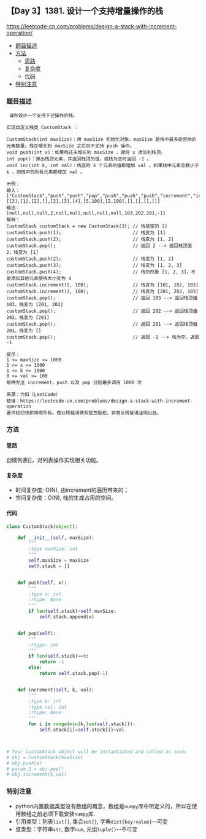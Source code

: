 ## 【Day 3】1381. 设计一个支持增量操作的栈

https://leetcode-cn.com/problems/design-a-stack-with-increment-operation/

* [题目描述](https://github.com/ZhangNN2018/91alg/blob/main/Basic/array_stack_queue/%E3%80%90Day%203%E3%80%911381.%20%E8%AE%BE%E8%AE%A1%E4%B8%80%E4%B8%AA%E6%94%AF%E6%8C%81%E5%A2%9E%E9%87%8F%E6%93%8D%E4%BD%9C%E7%9A%84%E6%A0%88.md#%E9%A2%98%E7%9B%AE%E6%8F%8F%E8%BF%B0)
* [方法](https://github.com/ZhangNN2018/91alg/new/main/Basic/array_stack_queue#%E6%96%B9%E6%B3%95)
     * [思路](https://github.com/ZhangNN2018/91alg/new/main/Basic/array_stack_queue#%E6%80%9D%E8%B7%AF)
     * [复杂度](https://github.com/ZhangNN2018/91alg/new/main/Basic/array_stack_queue#%E5%A4%8D%E6%9D%82%E5%BA%A6)
     * [代码](https://github.com/ZhangNN2018/91alg/blob/main/Basic/array_stack_queue/%E3%80%90Day%203%E3%80%911381.%20%E8%AE%BE%E8%AE%A1%E4%B8%80%E4%B8%AA%E6%94%AF%E6%8C%81%E5%A2%9E%E9%87%8F%E6%93%8D%E4%BD%9C%E7%9A%84%E6%A0%88.md#%E4%BB%A3%E7%A0%81)
* [特别注意](https://github.com/ZhangNN2018/91alg/blob/main/Basic/array_stack_queue/%E3%80%90Day%203%E3%80%911381.%20%E8%AE%BE%E8%AE%A1%E4%B8%80%E4%B8%AA%E6%94%AF%E6%8C%81%E5%A2%9E%E9%87%8F%E6%93%8D%E4%BD%9C%E7%9A%84%E6%A0%88.md#%E7%89%B9%E5%88%AB%E6%B3%A8%E6%84%8F)

### 题目描述
     请你设计一个支持下述操作的栈。

    实现自定义栈类 CustomStack ：

    CustomStack(int maxSize)：用 maxSize 初始化对象，maxSize 是栈中最多能容纳的元素数量，栈在增长到 maxSize 之后则不支持 push 操作。
    void push(int x)：如果栈还未增长到 maxSize ，就将 x 添加到栈顶。
    int pop()：弹出栈顶元素，并返回栈顶的值，或栈为空时返回 -1 。
    void inc(int k, int val)：栈底的 k 个元素的值都增加 val 。如果栈中元素总数小于 k ，则栈中的所有元素都增加 val 。

    示例：
    输入：
    ["CustomStack","push","push","pop","push","push","push","increment","increment","pop","pop","pop","pop"]
    [[3],[1],[2],[],[2],[3],[4],[5,100],[2,100],[],[],[],[]]
    输出：
    [null,null,null,2,null,null,null,null,null,103,202,201,-1]
    解释：
    CustomStack customStack = new CustomStack(3); // 栈是空的 []
    customStack.push(1);                          // 栈变为 [1]
    customStack.push(2);                          // 栈变为 [1, 2]
    customStack.pop();                            // 返回 2 --> 返回栈顶值 2，栈变为 [1]
    customStack.push(2);                          // 栈变为 [1, 2]
    customStack.push(3);                          // 栈变为 [1, 2, 3]
    customStack.push(4);                          // 栈仍然是 [1, 2, 3]，不能添加其他元素使栈大小变为 4
    customStack.increment(5, 100);                // 栈变为 [101, 102, 103]
    customStack.increment(2, 100);                // 栈变为 [201, 202, 103]
    customStack.pop();                            // 返回 103 --> 返回栈顶值 103，栈变为 [201, 202]
    customStack.pop();                            // 返回 202 --> 返回栈顶值 202，栈变为 [201]
    customStack.pop();                            // 返回 201 --> 返回栈顶值 201，栈变为 []
    customStack.pop();                            // 返回 -1 --> 栈为空，返回 -1

    提示：
    1 <= maxSize <= 1000
    1 <= x <= 1000
    1 <= k <= 1000
    0 <= val <= 100
    每种方法 increment，push 以及 pop 分别最多调用 1000 次

    来源：力扣（LeetCode）
    链接：https://leetcode-cn.com/problems/design-a-stack-with-increment-operation
    著作权归领扣网络所有。商业转载请联系官方授权，非商业转载请注明出处。
    
### 方法

#### 思路
创建列表[]，对列表操作实现相关功能。

#### 复杂度
* 时间复杂度: O(N), 由increment的遍历带来的；
* 空间复杂度：O(N), 栈的生成占用的空间。

#### 代码
```python
class CustomStack(object):

    def __init__(self, maxSize):
        """
        :type maxSize: int
        """
        self.maxSize = maxSize
        self.stack = []


    def push(self, x):
        """
        :type x: int
        :rtype: None
        """
        if len(self.stack)<self.maxSize:
            self.stack.append(x)


    def pop(self):
        """
        :rtype: int
        """
        if len(self.stack)==0:
            return -1
        else:
            return self.stack.pop(-1)


    def increment(self, k, val):
        """
        :type k: int
        :type val: int
        :rtype: None
        """
        for i in range(min(k,len(self.stack))):
            self.stack[i]=self.stack[i]+val



# Your CustomStack object will be instantiated and called as such:
# obj = CustomStack(maxSize)
# obj.push(x)
# param_2 = obj.pop()
# obj.increment(k,val)
```

### 特别注意
* python内置数据类型没有数组的概念，数组是`numpy`库中所定义的，所以在使用数组之前必须下载安装`numpy`库.
* 引用类型：列表`list[]`, 集合`set{}`, 字典`dict{key:value}`--可变
* 值类型：字符串`str`, 数字`num`, 元组`tuple()`--不可变
